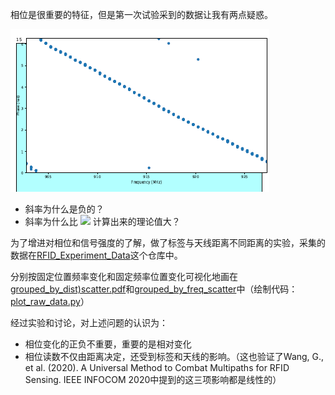 相位是很重要的特征，但是第一次试验采到的数据让我有两点疑惑。

![标签固定，在不同频率下的相位](https://github.com/Jennifer331/-RFID-/blob/main/image/phase_at_different_freq.png)
- 斜率为什么是负的？
- 斜率为什么比 <img src="https://latex.codecogs.com/gif.latex?\inline&space;\phi&space;=&space;(2d2\pi/\lambda)&space;\mod&space;2\pi">  计算出来的理论值大？

为了增进对相位和信号强度的了解，做了标签与天线距离不同距离的实验，采集的数据在[RFID_Experiment_Data](https://github.com/Jennifer331/RFID_Experiment_Data/tree/main/20210202/distance)这个仓库中。

分别按固定位置频率变化和固定频率位置变化可视化地画在[grouped_by_dist)scatter.pdf](https://github.com/Jennifer331/-RFID-/blob/main/%E7%9B%B8%E4%BD%8D%E7%9A%84%E5%90%AB%E4%B9%89/grouped_by_dist_scatter.pdf)和[grouped_by_freq_scatter](https://github.com/Jennifer331/-RFID-/blob/main/%E7%9B%B8%E4%BD%8D%E7%9A%84%E5%90%AB%E4%B9%89/grouped_by_freq_scatter.pdf)中（绘制代码：[plot_raw_data.py](https://github.com/Jennifer331/Scripts/blob/main/python/plot_raw_data.py)）

经过实验和讨论，对上述问题的认识为：
- 相位变化的正负不重要，重要的是相对变化
- 相位读数不仅由距离决定，还受到标签和天线的影响。（这也验证了Wang, G., et al. (2020). A Universal Method to Combat Multipaths for RFID Sensing. IEEE INFOCOM 2020中提到的这三项影响都是线性的）
